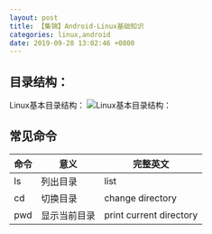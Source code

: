 ```yaml
---
layout: post
title: 【集锦】Android-Linux基础知识
categories: linux,android
date: 2019-09-28 13:02:46 +0800
---
```


## 目录结构：
Linux基本目录结构：
![Linux基本目录结构：](../../../assets/images/linux-fs.png)

## 常见命令
|命令|意义|完整英文|
|---|---|---|
| ls | 列出目录 | list |
| cd | 切换目录 | change directory |
| pwd | 显示当前目录 | print current directory |